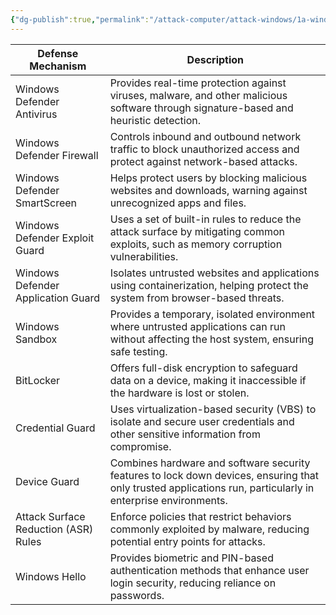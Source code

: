 ```yaml
---
{"dg-publish":true,"permalink":"/attack-computer/attack-windows/1a-windows-defense-mechanism/0-windows-defense-mechanism/","noteIcon":"","created":"2025-04-15T14:11:19.619-04:00"}
---
```

















| Defense Mechanism                    | Description                                                                                                                                                  |
| ------------------------------------ | ------------------------------------------------------------------------------------------------------------------------------------------------------------ |
| Windows Defender Antivirus           | Provides real-time protection against viruses, malware, and other malicious software through signature-based and heuristic detection.                        |
| Windows Defender Firewall            | Controls inbound and outbound network traffic to block unauthorized access and protect against network-based attacks.                                        |
| Windows Defender SmartScreen         | Helps protect users by blocking malicious websites and downloads, warning against unrecognized apps and files.                                               |
| Windows Defender Exploit Guard       | Uses a set of built-in rules to reduce the attack surface by mitigating common exploits, such as memory corruption vulnerabilities.                          |
| Windows Defender Application Guard   | Isolates untrusted websites and applications using containerization, helping protect the system from browser-based threats.                                  |
| Windows Sandbox                      | Provides a temporary, isolated environment where untrusted applications can run without affecting the host system, ensuring safe testing.                    |
| BitLocker                            | Offers full-disk encryption to safeguard data on a device, making it inaccessible if the hardware is lost or stolen.                                         |
| Credential Guard                     | Uses virtualization-based security (VBS) to isolate and secure user credentials and other sensitive information from compromise.                             |
| Device Guard                         | Combines hardware and software security features to lock down devices, ensuring that only trusted applications run, particularly in enterprise environments. |
| Attack Surface Reduction (ASR) Rules | Enforce policies that restrict behaviors commonly exploited by malware, reducing potential entry points for attacks.                                         |
| Windows Hello                        | Provides biometric and PIN-based authentication methods that enhance user login security, reducing reliance on passwords.                                    |

